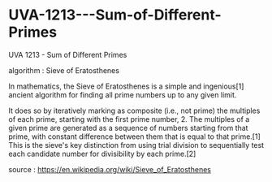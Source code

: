 # UVA-1213---Sum-of-Different-Primes
UVA 1213 - Sum of Different Primes

algorithm : Sieve of Eratosthenes

In mathematics, the Sieve of Eratosthenes is a simple and ingenious[1] ancient algorithm for finding all prime numbers up to any given limit.

It does so by iteratively marking as composite (i.e., not prime) the multiples of each prime, starting with the first prime number, 2. The multiples of a given prime are generated as a sequence of numbers starting from that prime, with constant difference between them that is equal to that prime.[1] This is the sieve's key distinction from using trial division to sequentially test each candidate number for divisibility by each prime.[2]

source : https://en.wikipedia.org/wiki/Sieve_of_Eratosthenes
